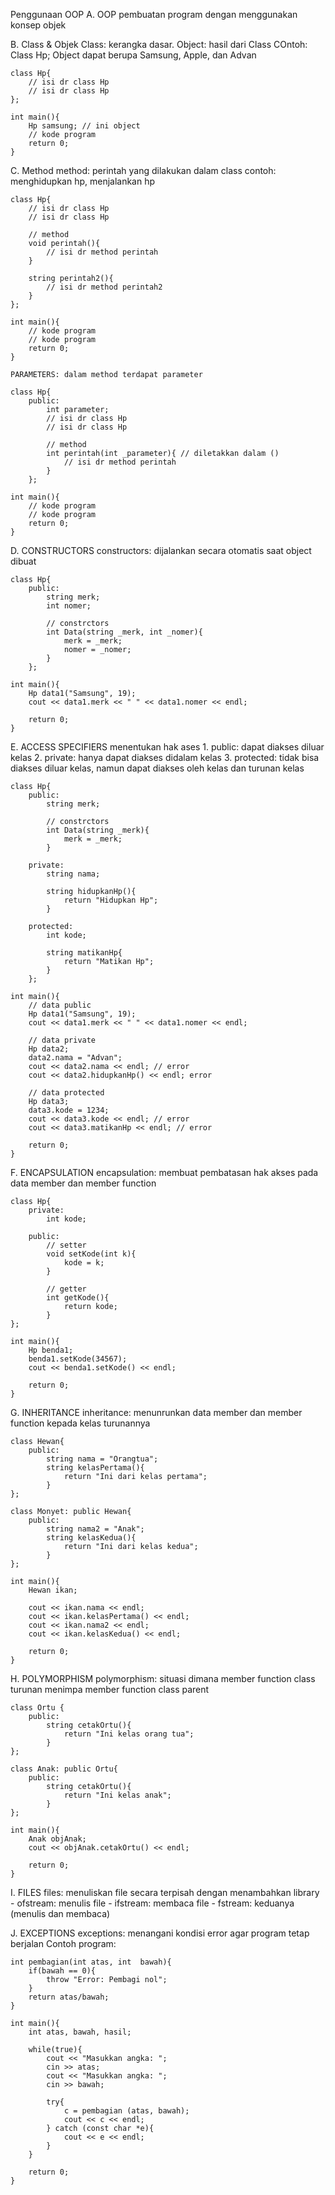 Penggunaan OOP
A. OOP
	pembuatan program dengan menggunakan konsep objek

B. Class & Objek
	Class: kerangka dasar. Object: hasil dari Class
	COntoh: Class Hp; Object dapat berupa Samsung, Apple, dan Advan
	
	class Hp{
		// isi dr class Hp
		// isi dr class Hp
	};
	
	int main(){
		Hp samsung; // ini object
		// kode program
		return 0;
	}

C. Method
	method: perintah yang dilakukan dalam class
	contoh: menghidupkan hp, menjalankan hp
	
	class Hp{
		// isi dr class Hp
		// isi dr class Hp

		// method
		void perintah(){
			// isi dr method perintah
		}

		string perintah2(){
			// isi dr method perintah2
		}
	};
	
	int main(){
		// kode program
		// kode program
		return 0;
	}

	PARAMETERS: dalam method terdapat parameter

	class Hp{
		public:
			int parameter;
			// isi dr class Hp
			// isi dr class Hp
		
			// method
			int perintah(int _parameter){ // diletakkan dalam ()
				// isi dr method perintah
			}
		};
	
	int main(){
		// kode program
		// kode program
		return 0;
	}

D. CONSTRUCTORS
	constructors: dijalankan secara otomatis saat object dibuat

	class Hp{
		public:
			string merk;
			int nomer;
		
			// constrctors
			int Data(string _merk, int _nomer){ 
				merk = _merk;
				nomer = _nomer;
			}
		};
	
	int main(){
		Hp data1("Samsung", 19);
		cout << data1.merk << " " << data1.nomer << endl;

		return 0;
	}

E. ACCESS SPECIFIERS
	menentukan hak ases
	1. public: dapat diakses diluar kelas
	2. private: hanya dapat diakses didalam kelas
	3. protected: tidak bisa diakses diluar kelas,
		      namun dapat diakses oleh kelas dan turunan kelas

	class Hp{
		public:
			string merk;
		
			// constrctors
			int Data(string _merk){ 
				merk = _merk;
			}
	
		private:
			string nama;
			
			string hidupkanHp(){
				return "Hidupkan Hp";
			}
		
		protected:
			int kode;
		
			string matikanHp{
				return "Matikan Hp";
			}		
		};

	int main(){
		// data public
		Hp data1("Samsung", 19);
		cout << data1.merk << " " << data1.nomer << endl;
		
		// data private
		Hp data2;
		data2.nama = "Advan";
		cout << data2.nama << endl; // error
		cout << data2.hidupkanHp() << endl; error

		// data protected
		Hp data3;
		data3.kode = 1234;
		cout << data3.kode << endl; // error
		cout << data3.matikanHp << endl; // error		

		return 0;
	}
	
F. ENCAPSULATION
	encapsulation: membuat pembatasan hak akses pada data member dan member function

	class Hp{
		private:
			int kode;
		
		public:
			// setter
			void setKode(int k){
				kode = k;
			}
			
			// getter
			int getKode(){
				return kode;
			} 
	};

	int main(){
		Hp benda1;
		benda1.setKode(34567);
		cout << benda1.setKode() << endl;

		return 0;
	}

G. INHERITANCE
	inheritance: menunrunkan data member dan member function kepada kelas turunannya
	
	class Hewan{
		public:
			string nama = "Orangtua";
			string kelasPertama(){
				return "Ini dari kelas pertama";
			}
	};
	
	class Monyet: public Hewan{
		public:
			string nama2 = "Anak";
			string kelasKedua(){
				return "Ini dari kelas kedua";
			}
	};

	int main(){
		Hewan ikan;
	
		cout << ikan.nama << endl;
		cout << ikan.kelasPertama() << endl;
		cout << ikan.nama2 << endl;
		cout << ikan.kelasKedua() << endl;
	
		return 0;
	}

H. POLYMORPHISM
	polymorphism: situasi dimana member function class turunan menimpa member function class parent

	class Ortu {
		public:
			string cetakOrtu(){
				return "Ini kelas orang tua";
			}
	};

	class Anak: public Ortu{
		public:
			string cetakOrtu(){
				return "Ini kelas anak";
			}
	};

	int main(){
		Anak objAnak;
		cout << objAnak.cetakOrtu() << endl;

		return 0;
	}

I. FILES
	files: menuliskan file secara terpisah dengan menambahkan library
	- ofstream: menulis file
	- ifstream: membaca file
	- fstream: keduanya (menulis dan membaca)

J. EXCEPTIONS
	exceptions: menangani kondisi error agar program tetap berjalan
	Contoh program:

	int pembagian(int atas, int  bawah){
		if(bawah == 0){
			throw "Error: Pembagi nol";
		}
		return atas/bawah;
	}

	int main(){
		int atas, bawah, hasil;

		while(true){
			cout << "Masukkan angka: ";
			cin >> atas;
			cout << "Masukkan angka: ";
			cin >> bawah;
			
			try{
				c = pembagian (atas, bawah);
				cout << c << endl;
			} catch (const char *e){
				cout << e << endl;
			}			
		}

		return 0;
	}
